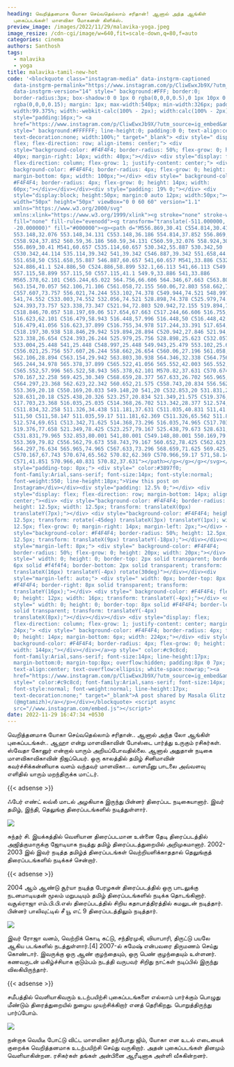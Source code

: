 ```yaml
---
heading: வெறித்தனமாக யோகா செய்வதெல்லாம் சரிதான்! ஆனால் அந்த ஆங்கிள்
  புகைப்படங்கள்! மாளவிகா மோகனன் கிளிக்ஸ்.
preview_image: /images/2022/11/29/malavika-yoga.jpeg
image_resize: /cdn-cgi/image/w=640,fit=scale-down,q=80,f=auto
categories: cinema
authors: Santhosh
tags:
  - malavika
  - yoga
title: malavika-tamil-new-hot
code: '<blockquote class="instagram-media" data-instgrm-captioned
  data-instgrm-permalink="https://www.instagram.com/p/CliwEwxJb9X/?utm_source=ig_embed&amp;utm_campaign=loading"
  data-instgrm-version="14" style=" background:#FFF; border:0;
  border-radius:3px; box-shadow:0 0 1px 0 rgba(0,0,0,0.5),0 1px 10px 0
  rgba(0,0,0,0.15); margin: 1px; max-width:540px; min-width:326px; padding:0;
  width:99.375%; width:-webkit-calc(100% - 2px); width:calc(100% - 2px);"><div
  style="padding:16px;"> <a
  href="https://www.instagram.com/p/CliwEwxJb9X/?utm_source=ig_embed&amp;utm_campaign=loading"
  style=" background:#FFFFFF; line-height:0; padding:0 0; text-align:center;
  text-decoration:none; width:100%;" target="_blank"> <div style=" display:
  flex; flex-direction: row; align-items: center;"> <div
  style="background-color: #F4F4F4; border-radius: 50%; flex-grow: 0; height:
  40px; margin-right: 14px; width: 40px;"></div> <div style="display: flex;
  flex-direction: column; flex-grow: 1; justify-content: center;"> <div style="
  background-color: #F4F4F4; border-radius: 4px; flex-grow: 0; height: 14px;
  margin-bottom: 6px; width: 100px;"></div> <div style=" background-color:
  #F4F4F4; border-radius: 4px; flex-grow: 0; height: 14px; width:
  60px;"></div></div></div><div style="padding: 19% 0;"></div> <div
  style="display:block; height:50px; margin:0 auto 12px; width:50px;"><svg
  width="50px" height="50px" viewBox="0 0 60 60" version="1.1"
  xmlns="https://www.w3.org/2000/svg"
  xmlns:xlink="https://www.w3.org/1999/xlink"><g stroke="none" stroke-width="1"
  fill="none" fill-rule="evenodd"><g transform="translate(-511.000000,
  -20.000000)" fill="#000000"><g><path d="M556.869,30.41 C554.814,30.41
  553.148,32.076 553.148,34.131 C553.148,36.186 554.814,37.852 556.869,37.852
  C558.924,37.852 560.59,36.186 560.59,34.131 C560.59,32.076 558.924,30.41
  556.869,30.41 M541,60.657 C535.114,60.657 530.342,55.887 530.342,50
  C530.342,44.114 535.114,39.342 541,39.342 C546.887,39.342 551.658,44.114
  551.658,50 C551.658,55.887 546.887,60.657 541,60.657 M541,33.886 C532.1,33.886
  524.886,41.1 524.886,50 C524.886,58.899 532.1,66.113 541,66.113 C549.9,66.113
  557.115,58.899 557.115,50 C557.115,41.1 549.9,33.886 541,33.886
  M565.378,62.101 C565.244,65.022 564.756,66.606 564.346,67.663 C563.803,69.06
  563.154,70.057 562.106,71.106 C561.058,72.155 560.06,72.803 558.662,73.347
  C557.607,73.757 556.021,74.244 553.102,74.378 C549.944,74.521 548.997,74.552
  541,74.552 C533.003,74.552 532.056,74.521 528.898,74.378 C525.979,74.244
  524.393,73.757 523.338,73.347 C521.94,72.803 520.942,72.155 519.894,71.106
  C518.846,70.057 518.197,69.06 517.654,67.663 C517.244,66.606 516.755,65.022
  516.623,62.101 C516.479,58.943 516.448,57.996 516.448,50 C516.448,42.003
  516.479,41.056 516.623,37.899 C516.755,34.978 517.244,33.391 517.654,32.338
  C518.197,30.938 518.846,29.942 519.894,28.894 C520.942,27.846 521.94,27.196
  523.338,26.654 C524.393,26.244 525.979,25.756 528.898,25.623 C532.057,25.479
  533.004,25.448 541,25.448 C548.997,25.448 549.943,25.479 553.102,25.623
  C556.021,25.756 557.607,26.244 558.662,26.654 C560.06,27.196 561.058,27.846
  562.106,28.894 C563.154,29.942 563.803,30.938 564.346,32.338 C564.756,33.391
  565.244,34.978 565.378,37.899 C565.522,41.056 565.552,42.003 565.552,50
  C565.552,57.996 565.522,58.943 565.378,62.101 M570.82,37.631 C570.674,34.438
  570.167,32.258 569.425,30.349 C568.659,28.377 567.633,26.702 565.965,25.035
  C564.297,23.368 562.623,22.342 560.652,21.575 C558.743,20.834 556.562,20.326
  553.369,20.18 C550.169,20.033 549.148,20 541,20 C532.853,20 531.831,20.033
  528.631,20.18 C525.438,20.326 523.257,20.834 521.349,21.575 C519.376,22.342
  517.703,23.368 516.035,25.035 C514.368,26.702 513.342,28.377 512.574,30.349
  C511.834,32.258 511.326,34.438 511.181,37.631 C511.035,40.831 511,41.851
  511,50 C511,58.147 511.035,59.17 511.181,62.369 C511.326,65.562 511.834,67.743
  512.574,69.651 C513.342,71.625 514.368,73.296 516.035,74.965 C517.703,76.634
  519.376,77.658 521.349,78.425 C523.257,79.167 525.438,79.673 528.631,79.82
  C531.831,79.965 532.853,80.001 541,80.001 C549.148,80.001 550.169,79.965
  553.369,79.82 C556.562,79.673 558.743,79.167 560.652,78.425 C562.623,77.658
  564.297,76.634 565.965,74.965 C567.633,73.296 568.659,71.625 569.425,69.651
  C570.167,67.743 570.674,65.562 570.82,62.369 C570.966,59.17 571,58.147 571,50
  C571,41.851 570.966,40.831 570.82,37.631"></path></g></g></g></svg></div><div
  style="padding-top: 8px;"> <div style=" color:#3897f0;
  font-family:Arial,sans-serif; font-size:14px; font-style:normal;
  font-weight:550; line-height:18px;">View this post on
  Instagram</div></div><div style="padding: 12.5% 0;"></div> <div
  style="display: flex; flex-direction: row; margin-bottom: 14px; align-items:
  center;"><div> <div style="background-color: #F4F4F4; border-radius: 50%;
  height: 12.5px; width: 12.5px; transform: translateX(0px)
  translateY(7px);"></div> <div style="background-color: #F4F4F4; height:
  12.5px; transform: rotate(-45deg) translateX(3px) translateY(1px); width:
  12.5px; flex-grow: 0; margin-right: 14px; margin-left: 2px;"></div> <div
  style="background-color: #F4F4F4; border-radius: 50%; height: 12.5px; width:
  12.5px; transform: translateX(9px) translateY(-18px);"></div></div><div
  style="margin-left: 8px;"> <div style=" background-color: #F4F4F4;
  border-radius: 50%; flex-grow: 0; height: 20px; width: 20px;"></div> <div
  style=" width: 0; height: 0; border-top: 2px solid transparent; border-left:
  6px solid #f4f4f4; border-bottom: 2px solid transparent; transform:
  translateX(16px) translateY(-4px) rotate(30deg)"></div></div><div
  style="margin-left: auto;"> <div style=" width: 0px; border-top: 8px solid
  #F4F4F4; border-right: 8px solid transparent; transform:
  translateY(16px);"></div> <div style=" background-color: #F4F4F4; flex-grow:
  0; height: 12px; width: 16px; transform: translateY(-4px);"></div> <div
  style=" width: 0; height: 0; border-top: 8px solid #F4F4F4; border-left: 8px
  solid transparent; transform: translateY(-4px)
  translateX(8px);"></div></div></div> <div style="display: flex;
  flex-direction: column; flex-grow: 1; justify-content: center; margin-bottom:
  24px;"> <div style=" background-color: #F4F4F4; border-radius: 4px; flex-grow:
  0; height: 14px; margin-bottom: 6px; width: 224px;"></div> <div style="
  background-color: #F4F4F4; border-radius: 4px; flex-grow: 0; height: 14px;
  width: 144px;"></div></div></a><p style=" color:#c9c8cd;
  font-family:Arial,sans-serif; font-size:14px; line-height:17px;
  margin-bottom:0; margin-top:8px; overflow:hidden; padding:8px 0 7px;
  text-align:center; text-overflow:ellipsis; white-space:nowrap;"><a
  href="https://www.instagram.com/p/CliwEwxJb9X/?utm_source=ig_embed&amp;utm_campaign=loading"
  style=" color:#c9c8cd; font-family:Arial,sans-serif; font-size:14px;
  font-style:normal; font-weight:normal; line-height:17px;
  text-decoration:none;" target="_blank">A post shared by Masala Glitz
  (@mgtamizh)</a></p></div></blockquote> <script async
  src="//www.instagram.com/embed.js"></script>'
date: 2022-11-29 16:47:34 +0530
---
```

வெறித்தனமாக யோகா செய்வதெல்லாம் சரிதான்.. ஆனால் அந்த லோ ஆங்கிள் புகைப்படங்கள்.. ஆஹா என்று மாளவிகாவின் போஸ்டை பார்த்து உருகும் ரசிகர்கள்.
ஸ்வேதா கோனுர் என்றால் யாரும் அறியப்போவதில்லை. ஆனால் அதுதான் நடிகை  மாளவிகாவிகாவின் நிஜப்பெயர். ஒரு காலத்தில் தமிழ் சினிமாவின் கவர்ச்சிக்கன்னியாக வளம் வந்தவர் மாளவிகா... வாளமீனு பாடலை அவ்வளவு எளிதில் யாரும் மறந்திருக்க மாட்டர். 

{{< adsense >}}

ஃபேர் எண்ட் லவ்லீ மாடல் அழகியாக இருந்து பின்னர் திரைப்பட நடிகையானார். இவர் தமிழ், இந்தி, தெலுங்கு திரைப்படங்களில் நடித்துள்ளார். 


![](/images/2022/11/29/malavika-tamil-new-hot.jpeg)

சுந்தர் சி. இயக்கத்தில் வெளியான திரைப்படமான உன்னை தேடி திரைப்படத்தில் அஜித்குமாருக்கு ஜோடியாக நடித்து தமிழ் திரைப்படத்துறையில் அறிமுகமானார். 2002-2003 இல் இவர் நடித்த தமிழ்த் திரைப்படங்கள் வெற்றியளிக்காததால் தெலுங்குத் திரைப்படங்களில் நடிக்கச் சென்றார்.

{{< adsense >}}


 2004 ஆம் ஆண்டு சூர்யா நடித்த பேரழகன் திரைப்படத்தில் ஒரு பாடலுக்கு நடனமாடியதன் மூலம் மறுபடியும் தமிழ் திரைப்படங்களில் நடிக்க தொடங்கினார். வசூல்ராஜா எம்.பி.பி.எஸ் திரைப்படத்தில் சிறிய கதாபாத்திரத்தில் கமலுடன் நடித்தார். பின்னர் பாலிவுட்டில் சீ யூ எட் 9 திரைப்படத்திலும் நடித்தார். 


![](/images/2022/11/29/malavika-tamil-new-hot2.jpeg)

இவர் ரோஜா வனம், வெற்றிக் கொடி கட்டு, சந்திரமுகி, வியாபாரி, திருட்டு பயலே ஆகிய படங்களில் நடத்துள்ளார்.\[4] 2007-ல் சுமேஷ் என்பவரை திருமணம் செய்து கொண்டார். இவருக்கு ஒரு ஆண் குழந்தையும், ஒரு பெண் குழந்தையும் உள்ளனர். கணவருடன் மகிழ்ச்சியாக குடும்பம் நடத்தி வருபவர் சிறிது நாட்கள்  நடிப்பில் இருந்து விலகியிருந்தார்.

{{< adsense >}}


சமீபத்தில் வெளியாகிவரும் உடற்பயிற்சி புகைப்படங்களை எல்லாம் பார்க்கும் பொழுது மீண்டும் திரைத்துறையில் நுழைய முயற்சிக்கிறார் எனத் தெரிகிறது‌. பொறுத்திருந்து பார்ப்போம்.


![](/images/2022/11/29/malavika-tamil-new-hot44.jpeg)

நன்றாக வெயிடீ போட்டு விட்ட மாளவிகா தற்போது ஜிம், யோகா என உடல் எடையைக் குறைக்க வெறித்தனமாக உடற்பயிற்சி செய்து வருகிறார். அதன் புகைப்படங்கள் தினமும் வெளியாகின்றன. ரசிகர்கள் தங்கள் அன்பினை ஆரீடினாக அள்ளி வீசுகின்றனர்.